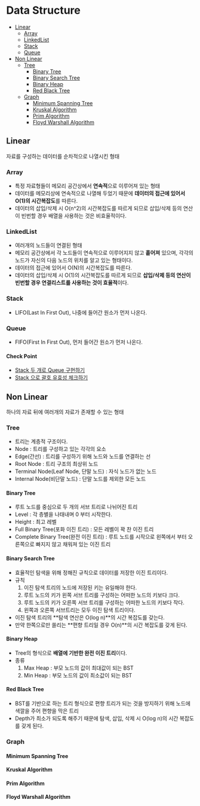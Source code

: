 # Data Structure
- [Linear](#linear)
  - [Array](#array)
  - [LinkedList](#linkedlist)
  - [Stack](#stack)
  - [Queue](#queue)
- [Non Linear](#non-linear)
  - [Tree](#tree)
    - [Binary Tree](#binary-tree)
    - [Binary Search Tree](#binary-search-tree)
    - [Binary Heap](#binary-heap)
    - [Red Black Tree](#red-black-tree)
  - [Graph](#graph)
    - [Minimum Spanning Tree](#minimum-spanning-tree)
    - [Kruskal Algorithm](#kruskal-algorithm)
    - [Prim Algorithm](#prim-algorithm)
    - [Floyd Warshall Algorithm](#floyd-warshall-algorithm)

## Linear
자료를 구성하는 데이터를 순차적으로 나열시킨 형태

### Array
- 특정 자료형들이 메모리 공간상에서 **연속적**으로 이루어져 있는 형태
- 데이터를 메모리상에 연속적으로 나열해 두었기 때문에 **데이터의 접근에 있어서 O(1)의 시간복잡도**를 따른다.
- 데이터의 삽입/삭제 시 O(n^2)의 시간복잡도를 따르게 되므로 삽입/삭제 등의 연산이 빈번할 경우 배열을 사용하는 것은 비효율적이다.

### LinkedList
- 여러개의 노드들이 연결된 형태
- 메모리 공간상에서 각 노드들이 연속적으로 이루어지지 않고 **흩어져** 있으며, 각각의 노드가 자신의 다음 노드의 위치를 알고 있는 형태이다.
- 데이터의 접근에 있어서 O(N)의 시간복잡도를 따른다.
-  데이터의 삽입/삭제 시 O(1)의 시간복잡도를 따르게 되므로 **삽입/삭제 등의 연산이 빈번할 경우 연결리스트를 사용하는 것이 효율적**이다.


### Stack
- LIFO(Last In First Out), 나중에 들어간 원소가 먼저 나온다.

###  Queue
- FIFO(First In First Out), 먼저 들어간 원소가 먼저 나온다.

#### Check Point
- [Stack 두 개로 Queue 구현하기](https://github.com/BinSin/Interview_Question/tree/master/ImportantCoding/Interview/src/DataStructure/Point1)
- [Stack 으로 괄호 유효성 체크하기](https://github.com/BinSin/Interview_Question/tree/master/ImportantCoding/Interview/src/DataStructure/Point2)

## Non Linear
하나의 자료 뒤에 여러개의 자료가 존재할 수 있는 형태

### Tree
- 트리는 계층적 구조이다.
- Node : 트리를 구성하고 있는 각각의 요소
- Edge(간선) : 트리를 구성하기 위해 노드와 노드를 연결하는 선
- Root Node : 트리 구조의 최상위 노드
- Terminal Node(Leaf Node, 단말 노드) : 자식 노드가 없는 노드
- Internal Node(비단말 노드) : 단말 노드를 제외한 모든 노드

#### Binary Tree
- 루트 노드를 중심으로 두 개의 서브 트리로 나뉘어진 트리
- Level : 각 층별을 나태내며 0 부터 시작한다.
- Height : 최고 레벨
- Full Binary Tree(포화 이진 트리) : 모든 레벨이 꽉 찬 이진 트리
- Complete Binary Tree(완전 이진 트리) : 루트 노드를 시작으로 왼쪽에서 부터 오른쪽으로 빠지지 않고 채워져 있는 이진 트리

#### Binary Search Tree
- 효율적인 탐색을 위해 정해진 규칙으로 데이터를 저장한 이진 트리이다.
- 규칙
  1. 이진 탐색 트리의 노드에 저장된 키는 유일해야 한다.
  2. 루트 노드의 키가 왼쪽 서브 트리를 구성하는 어떠한 노드의 키보다 크다.
  3. 루트 노드의 키가 오른쪽 서브 트리를 구성하는 어떠한 노드의 키보다 작다.
  4. 왼쪽과 오른쪽 서브트리는 모두 이진 탐색 트리이다.
- 이진 탐색 트리의 **탐색 연산은 O(log n)**의 시간 복잡도를 갖는다.
- 만약 한쪽으로만 쏠리는 **편향 트리일 경우 O(n)**의 시간 복잡도를 갖게 된다.

#### Binary Heap
- Tree의 형식으로 **배열에 기반한 완전 이진 트리**이다.
- 종류
  1. Max Heap : 부모 노드의 값이 최대값이 되는 BST
  2. Min Heap : 부모 노드의 값이 최소값이 되는 BST

#### Red Black Tree
- BST를 기반으로 하는 트리 형식으로 편향 트리가 되는 것을 방지하기 위해 노드에 색깔을 주어 편향을 막은 트리
- Depth가 최소가 되도록 해주기 때문에 탐색, 삽입, 삭제 시 O(log n)의 시간 복잡도를 갖게 된다.

### Graph


#### Minimum Spanning Tree


#### Kruskal Algorithm


#### Prim Algorithm


#### Floyd Warshall Algorithm
